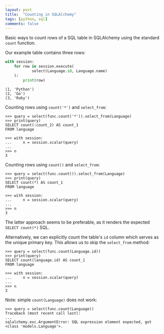 ```yaml
---
layout: post
title:  "Counting in SQLAlchemy"
tags: [python, sql]
comments: false
---
```


Basic ways to count rows of a SQL table in SQLAlchemy using the standard
`count` function.

Our example table contains three rows:

```python
with session:
    for row in session.execute(
            select(Language.id, Language.name)
    ):
        print(row)
```

```pycon
(1, 'Python')
(2, 'Go')
(3, 'Ruby')
```

Counting rows using `count('*')` and `select_from`:

```pycon
>>> query = select(func.count('*')).select_from(Language)
>>> print(query)
SELECT count(:count_2) AS count_1 
FROM language

>>> with session:
...     n = session.scalar(query)
... 
>>> n
3
```

Counting rows using `count()` and `select_from`:

```pycon
>>> query = select(func.count()).select_from(Language)
>>> print(query)
SELECT count(*) AS count_1 
FROM language

>>> with session:
...     n = session.scalar(query)
... 
>>> n
3
```

The latter approach seems to be preferable, as it renders the expected
`SELECT count(*)` SQL.

Alternatively, we can explicitly count the table's `id` column which serves
as the unique primary key. This allows us to skip the `select_from` method:

```pycon
>>> query = select(func.count(Language.id))
>>> print(query)
SELECT count(language.id) AS count_1 
FROM language

>>> with session:
...     n = session.scalar(query)
... 
>>> n
3
```

Note: simple `count(Language)` does not work: 

```pycon
>>> query = select(func.count(Language))
Traceback (most recent call last):
...
sqlalchemy.exc.ArgumentError: SQL expression element expected, got <class 'models.Language'>.
```
